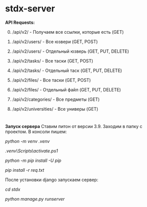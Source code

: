 # stdx-server

<b>API Requests:</b>

0. /api/v2/ - Получаем все ссылки, которые есть (GET)

1. /api/v2/users/ - Все юзвери (GET, POST)

2. /api/v2/users/<pk> - Отдельный юзверь (GET, PUT, DELETE)

3. /api/v2/tasks/ - Все таски (GET, POST)

4. /api/v2/tasks/<pk> - Отдельный таск (GET, PUT, DELETE)

5. /api/v2/files/ - Все таски (GET, POST)

6. /api/v2/files/<pk> - Отдельный файл (GET, PUT, DELETE)

7. /api/v2/categories/ - Все предметы (GET)

8. /api/v2/universities/ - Все универы (GET)
#
<b>Запуск сервера</b>
Ставим питон от версии 3.9. Заходим в папку с проектом. В консоли пишем:

*python -m venv .venv*

*.venv\Scripts\activate.ps1*

*python -m pip install -U pip*

*pip install -r req.txt*

После установки django запускаем сервер:

*cd stdx*

*python manage.py runserver*
